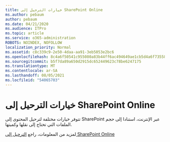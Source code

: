 ```yaml
---
title: خيارات الترحيل إلى SharePoint Online
ms.author: pebaum
author: pebaum
ms.date: 04/21/2020
ms.audience: ITPro
ms.topic: article
ms.service: o365-administration
ROBOTS: NOINDEX, NOFOLLOW
localization_priority: Normal
ms.assetid: c8c339c9-2e50-4daa-aa91-3eb5053e2bc6
ms.openlocfilehash: 8c4a6f50541c955080a83b44ff6ac494649ae1cb5d4a6f735584bcc769be61ec
ms.sourcegitcommit: b5f7da89a650d2915dc652449623c78be6247175
ms.translationtype: MT
ms.contentlocale: ar-SA
ms.lasthandoff: 08/05/2021
ms.locfileid: "54065703"
---
```

# <a name="migrate-options-to-sharepoint-online"></a>خيارات الترحيل إلى SharePoint Online

تتوفر خيارات مختلفة لترحيل المحتوى إلى SharePoint عبر الإنترنت، استنادا إلى حجم الملفات التي تحتاج إلى نقلها وكميتها.
  
لمزيد من المعلومات، راجع [الترحيل إلى SharePoint Online](https://go.microsoft.com/fwlink/?linkid-2022029)
  

